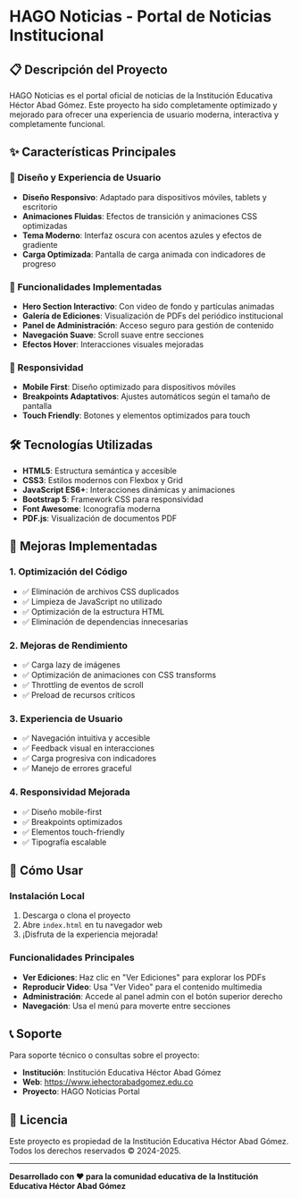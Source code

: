 # HAGO Noticias - Portal de Noticias Institucional

## 📋 Descripción del Proyecto

HAGO Noticias es el portal oficial de noticias de la Institución Educativa Héctor Abad Gómez. Este proyecto ha sido completamente optimizado y mejorado para ofrecer una experiencia de usuario moderna, interactiva y completamente funcional.

## ✨ Características Principales

### 🎨 Diseño y Experiencia de Usuario
- **Diseño Responsivo**: Adaptado para dispositivos móviles, tablets y escritorio
- **Animaciones Fluidas**: Efectos de transición y animaciones CSS optimizadas
- **Tema Moderno**: Interfaz oscura con acentos azules y efectos de gradiente
- **Carga Optimizada**: Pantalla de carga animada con indicadores de progreso

### 🚀 Funcionalidades Implementadas
- **Hero Section Interactivo**: Con video de fondo y partículas animadas
- **Galería de Ediciones**: Visualización de PDFs del periódico institucional
- **Panel de Administración**: Acceso seguro para gestión de contenido
- **Navegación Suave**: Scroll suave entre secciones
- **Efectos Hover**: Interacciones visuales mejoradas

### 📱 Responsividad
- **Mobile First**: Diseño optimizado para dispositivos móviles
- **Breakpoints Adaptativos**: Ajustes automáticos según el tamaño de pantalla
- **Touch Friendly**: Botones y elementos optimizados para touch

## 🛠️ Tecnologías Utilizadas

- **HTML5**: Estructura semántica y accesible
- **CSS3**: Estilos modernos con Flexbox y Grid
- **JavaScript ES6+**: Interacciones dinámicas y animaciones
- **Bootstrap 5**: Framework CSS para responsividad
- **Font Awesome**: Iconografía moderna
- **PDF.js**: Visualización de documentos PDF

## 🎯 Mejoras Implementadas

### 1. Optimización del Código
- ✅ Eliminación de archivos CSS duplicados
- ✅ Limpieza de JavaScript no utilizado
- ✅ Optimización de la estructura HTML
- ✅ Eliminación de dependencias innecesarias

### 2. Mejoras de Rendimiento
- ✅ Carga lazy de imágenes
- ✅ Optimización de animaciones con CSS transforms
- ✅ Throttling de eventos de scroll
- ✅ Preload de recursos críticos

### 3. Experiencia de Usuario
- ✅ Navegación intuitiva y accesible
- ✅ Feedback visual en interacciones
- ✅ Carga progresiva con indicadores
- ✅ Manejo de errores graceful

### 4. Responsividad Mejorada
- ✅ Diseño mobile-first
- ✅ Breakpoints optimizados
- ✅ Elementos touch-friendly
- ✅ Tipografía escalable

## 🚀 Cómo Usar

### Instalación Local
1. Descarga o clona el proyecto
2. Abre `index.html` en tu navegador web
3. ¡Disfruta de la experiencia mejorada!

### Funcionalidades Principales
- **Ver Ediciones**: Haz clic en "Ver Ediciones" para explorar los PDFs
- **Reproducir Video**: Usa "Ver Video" para el contenido multimedia
- **Administración**: Accede al panel admin con el botón superior derecho
- **Navegación**: Usa el menú para moverte entre secciones

## 📞 Soporte

Para soporte técnico o consultas sobre el proyecto:
- **Institución**: Institución Educativa Héctor Abad Gómez
- **Web**: https://www.iehectorabadgomez.edu.co
- **Proyecto**: HAGO Noticias Portal

## 📄 Licencia

Este proyecto es propiedad de la Institución Educativa Héctor Abad Gómez.
Todos los derechos reservados © 2024-2025.

---

**Desarrollado con ❤️ para la comunidad educativa de la Institución Educativa Héctor Abad Gómez**
